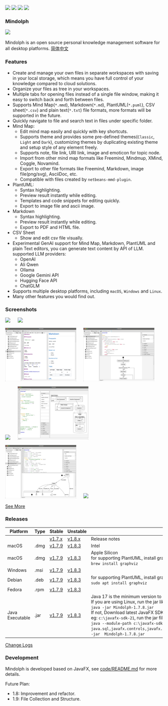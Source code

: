 <p>
	<a title="Releases" target="_blank" href="https://github.com/mindolph/Mindolph/releases"><img src="https://img.shields.io/github/release/mindolph/Mindolph.svg?style=flat-square&color=9CF"></a>
	<a title="Downloads" target="_blank" href="https://github.com/mindolph/Mindolph/releases"><img src="https://img.shields.io/github/downloads/mindolph/Mindolph/total.svg?style=flat-square&color=blueviolet"></a>
	<a title="GitHub Commits" target="_blank" href="https://github.com/mindolph/Mindolph/commits/main/"><img src="https://img.shields.io/github/commit-activity/m/mindolph/Mindolph.svg?style=flat-square"></a>
	<a title="Last Commit" target="_blank" href="https://github.com/mindolph/Mindolph/commits/main/"><img src="https://img.shields.io/github/last-commit/mindolph/Mindolph.svg?style=flat-square&color=FF9900"></a>
</p>

### Mindolph

![](./DemoWorkspace/app_30.png)

Mindolph is an open source personal knowledge management software for all desktop platforms. [简体中文](./docs/README_zh_CN.md)


### Features
* Create and manage your own files in separate workspaces with saving in your local storage, which means you have full control of your knowledge compared to cloud solutions.
* Organize your files as tree in your workspaces.
* Multiple tabs for opening files instead of a single file window, making it easy to switch back and forth between files.
* Supports Mind Map(`*.mmd`), Markdown(`*.md`), PlantUML(`*.puml`), CSV sheet(`*.csv`) and plain text(`*.txt`) file formats, more formats will be supported in the future.
* Quickly navigate to file and search text in files under specific folder.
* Mind Map:
	* Edit mind map easily and quickly with key shortcuts.
	* Supports theme and provides some pre-defined themes(`Classic`, `Light` and `Dark`), customizing themes by duplicating existing theme and setup style of any element freely.
	* Supports note, file link, URI link, image and emoticon for topic node.
	* Import from other mind map formats like Freemind, Mindmup, XMind, Coggle, Novamind.
	* Export to other file formats like Freemind, Markdown, image file(png/svg), AsciiDoc, etc.
	* Compatible with files created by `netbeans-mmd-plugin`.
* PlantUML:
	* Syntax highlighting.
	* Preview result instantly while editing.
	* Templates and code snippets for editing quickly.
	* Export to image file and ascii image.
* Markdown
	* Syntax highlighting.
	* Preview result instantly while editing.
	* Export to PDF and HTML file.
* CSV Sheet
	* Show and edit csv file visually.
* Experimental GenAI support for Mind Map, Markdown, PlantUML and plain Text editors, you can generate text content by API of LLM. supported LLM providers:
	* OpenAI  
	* Ali Qwen  
	* Ollama  
	* Google Gemini API  
	* Hugging Face API  
	* ChatGLM  
* Supports multiple desktop platforms, including `macOS`, `Windows` and `Linux`.
* Many other features you would find out.


### Screenshots
<p float="left">
	<img src="docs/screenshots/mindmap_light.jpg" width="45%"/>
	&nbsp;&nbsp;&nbsp;&nbsp;
	<img src="docs/screenshots/mindmap_dark.jpg" width="45%"/>
</p>
<p float="left">
	<img src="docs/screenshots/markdown1.jpg" width="45%"/>
	&nbsp;&nbsp;&nbsp;&nbsp;
	<img src="docs/screenshots/puml_activity.jpg" width="45%"/>
</p>
<p float="left">
	<img src="docs/screenshots/puml_sequence.jpg" width="45%"/>
	&nbsp;&nbsp;&nbsp;&nbsp;
	<img src="docs/screenshots/puml_component2.jpg" width="45%"/>
</p>
<p float="left">
	<img src="docs/screenshots/puml_state.jpg" width="45%"/>
	&nbsp;&nbsp;&nbsp;&nbsp;
	<img src="docs/screenshots/find_in_files.jpg" width="45%"/>
</p>

[See More](docs/screenshots.md)


### Releases

|Platform|Type|Stable|Unstable|Note|
|----|----|----|----|----|
|| |[v1.7.x](docs/release-notes/v1.7/v1.7.md)|[v1.8.x](docs/release-notes/v1.8/v1.8.md)| Release notes |
|macOS|.dmg|[v1.7.9](https://github.com/mindolph/Mindolph/releases/download/v1.7.9/Mindolph-1.7.8-x64.dmg) |[v1.8.3](https://github.com/mindolph/Mindolph/releases/download/v1.8.3/Mindolph-1.8.3-x64.dmg) | Intel |
|macOS|.dmg|[v1.7.9](https://github.com/mindolph/Mindolph/releases/download/v1.7.9/Mindolph-1.7.8-aarch64.dmg) |[v1.8.3](https://github.com/mindolph/Mindolph/releases/download/v1.8.3/Mindolph-1.8.3-aarch64.dmg) | Apple Silicon </br>for supporting PlantUML, install graphviz first:</br>`brew install graphviz`|
|Windows|.msi|[v1.7.9](https://github.com/mindolph/Mindolph/releases/download/v1.7.9/Mindolph-1.7.8.msi) |[v1.8.3](https://github.com/mindolph/Mindolph/releases/download/v1.8.3/Mindolph-1.8.3.msi) | |
|Debian|.deb|[v1.7.9](https://github.com/mindolph/Mindolph/releases/download/v1.7.9/Mindolph-1.7.8.deb)|[v1.8.3](https://github.com/mindolph/Mindolph/releases/download/v1.8.3/Mindolph-1.8.3.deb)|	for supporting PlantUML, install graphviz first:</br>  `sudo apt install graphviz`|
|Fedora|.rpm|[v1.7.9](https://github.com/mindolph/Mindolph/releases/download/v1.7.9/Mindolph-1.7.8.rpm)|[v1.8.3](https://github.com/mindolph/Mindolph/releases/download/v1.8.3/Mindolph-1.8.3.rpm)| |
|Java Executable|.jar|[v1.7.9](https://github.com/mindolph/Mindolph/releases/download/v1.7.9/Mindolph-1.7.8.jar)|[v1.8.3](https://github.com/mindolph/Mindolph/releases/download/v1.8.3/Mindolph-1.8.3.jar)| Java 17 is the minimum version to run this application. 	</br> If you are using Linux, run the jar like this:  </br> `java -jar Mindolph-1.7.8.jar`  </br> If not, Download latest JavaFX SDK for your platform and extract to somewhere eg: `c:\javafx-sdk-21`, run the jar file like this:   </br> `java --module-path c:\javafx-sdk-21\lib --add-modules  java.sql,javafx.controls,javafx.fxml,javafx.swing,javafx.web,jdk.crypto.ec -jar  Mindolph-1.7.8.jar` |


[Change Logs](docs/change_logs.md)


### Development

Mindolph is developed based on JavaFX, see [code/README.md](code/README.md) for more details.

Future Plan:

* 1.8: Improvement and refactor.
* 1.9: File Collection and Structure.
